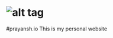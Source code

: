 ![alt tag](https://raw.github.com/dogfalo/materialize/master/images/materialize.gif)
===========

#prayansh.io
This is my personal website